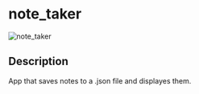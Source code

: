 # note_taker

![note_taker](https://user-images.githubusercontent.com/82096138/132346848-a3361c9a-a785-4a6b-8bce-e618c7a6706a.png)

## Description
App that saves notes to a .json file and displayes them.



